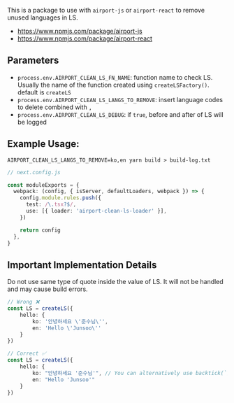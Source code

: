 This is a package to use with `airport-js` or `airport-react` to remove unused languages in LS.
- https://www.npmjs.com/package/airport-js
- https://www.npmjs.com/package/airport-react

## Parameters
- `process.env.AIRPORT_CLEAN_LS_FN_NAME`: function name to check LS. Usually the name of the function created using `createLSFactory()`. default is `createLS`
- `process.env.AIRPORT_CLEAN_LS_LANGS_TO_REMOVE`: insert language codes to delete combined with `,`
- `process.env.AIRPORT_CLEAN_LS_DEBUG`: if `true`, before and after of LS will be logged

## Example Usage:
```
AIRPORT_CLEAN_LS_LANGS_TO_REMOVE=ko,en yarn build > build-log.txt
```

```ts
// next.config.js

const moduleExports = {
  webpack: (config, { isServer, defaultLoaders, webpack }) => {
    config.module.rules.push({
      test: /\.tsx?$/,
      use: [{ loader: 'airport-clean-ls-loader' }],
    })

    return config
  },
}
```

## Important Implementation Details

Do not use same type of quote inside the value of LS. It will not be handled and may cause build errors.
```ts
// Wrong ❌
const LS = createLS({
    hello: {
        ko: '안녕하세요 \'준수님\'',
        en: 'Hello \'Junsoo\''
    }
})

// Correct ✅
const LS = createLS({
    hello: {
        ko: "안녕하세요 '준수님'", // You can alternatively use backtick(`)
        en: "Hello 'Junsoo'"
    }
})
```